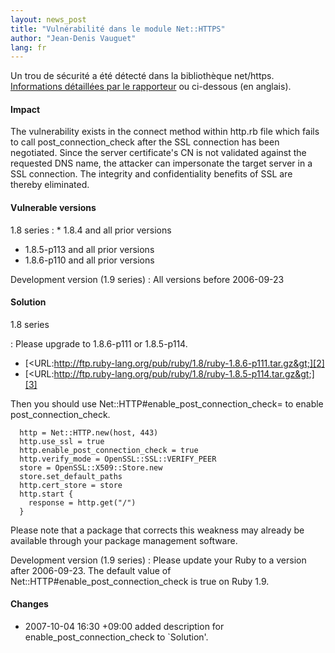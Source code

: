 ```yaml
---
layout: news_post
title: "Vulnérabilité dans le module Net::HTTPS"
author: "Jean-Denis Vauguet"
lang: fr
---
```


Un trou de sécurité a été détecté dans la bibliothèque net/https.
[Informations détaillées par le rapporteur][1] ou ci-dessous (en
anglais).

#### Impact

The vulnerability exists in the connect method within http.rb file which
fails to call post\_connection\_check after the SSL connection has been
negotiated. Since the server certificate\'s CN is not validated against
the requested DNS name, the attacker can impersonate the target server
in a SSL connection. The integrity and confidentiality benefits of SSL
are thereby eliminated.

#### Vulnerable versions

1.8 series
: * 1\.8.4 and all prior versions
  * 1\.8.5-p113 and all prior versions
  * 1\.8.6-p110 and all prior versions

Development version (1.9 series)
: All versions before 2006-09-23

#### Solution

1.8 series

: Please upgrade to 1.8.6-p111 or 1.8.5-p114.

  * [&lt;URL:http://ftp.ruby-lang.org/pub/ruby/1.8/ruby-1.8.6-p111.tar.gz&gt;][2]
  * [&lt;URL:http://ftp.ruby-lang.org/pub/ruby/1.8/ruby-1.8.5-p114.tar.gz&gt;][3]

  Then you should use Net::HTTP#enable\_post\_connection\_check= to
  enable post\_connection\_check.

      http = Net::HTTP.new(host, 443)
      http.use_ssl = true
      http.enable_post_connection_check = true
      http.verify_mode = OpenSSL::SSL::VERIFY_PEER
      store = OpenSSL::X509::Store.new
      store.set_default_paths
      http.cert_store = store
      http.start {
        response = http.get("/")
      }

  Please note that a package that corrects this weakness may already be
  available through your package management software.

Development version (1.9 series)
: Please update your Ruby to a version after 2006-09-23. The default
  value of Net::HTTP#enable\_post\_connection\_check is true on Ruby
  1.9.

#### Changes

* 2007-10-04 16:30 +09:00 added description for
  enable\_post\_connection\_check to \`Solution\'.



[1]: http://www.isecpartners.com/advisories/2007-006-rubyssl.txt 
[2]: http://ftp.ruby-lang.org/pub/ruby/1.8/ruby-1.8.6-p111.tar.gz 
[3]: http://ftp.ruby-lang.org/pub/ruby/1.8/ruby-1.8.5-p114.tar.gz 
